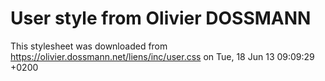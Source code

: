 User style from Olivier DOSSMANN
=============================

This stylesheet was downloaded from https://olivier.dossmann.net/liens/inc/user.css on Tue, 18 Jun 13 09:09:29 +0200